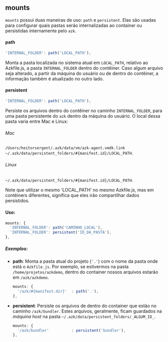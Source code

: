 ## mounts

`mounts` possui duas maneiras de uso: `path` e `persistent`. Elas são usadas para configurar quais pastas serão internalizadas ao container ou persistidas internamente pelo `azk`.

#### path

```js
'INTERNAL_FOLDER': path('LOCAL_PATH'),
```

Monta a pasta localizada no sistema atual em `LOCAL_PATH`, relativo ao Azkfile.js, a pasta `INTERNAL_FOLDER` dentro do contêiner. Caso algum arquivo seja alterado, a partir da máquina do usuário ou de dentro do contêiner, a informação também é atualizado no outro lado.

#### persistent

```js
'INTERNAL_FOLDER': path('LOCAL_PATH'),
```

Persiste os arquivos dentro do contêiner no caminho `INTERNAL_FOLDER`, para uma pasta persistente do `azk` dentro da máquina do usuário. O local dessa pasta varia entre Mac e Linux:

###### Mac

`/Users/heitorsergent/.azk/data/vm/azk-agent.vmdk.link`
`~/.azk/data/persistent_folders/#{manifest.id}/LOCAL_PATH`.
 
###### Linux

`~/.azk/data/persistent_folders/#{manifest.id}/LOCAL_PATH`.

Note que utilizar o mesmo 'LOCAL_PATH' no mesmo Azkfile.js, mas em contêiners diferentes, significa que eles irão compartilhar dados persistidos.

#### Uso:

  ```js
  mounts: {
    'INTERNAL_FOLDER': path('CAMINHO_LOCAL'),
    'INTERNAL_FOLDER': persistent('ID_DA_PASTA'),
  },
  ```

##### Exemplos:

* __path__: Monta a pasta atual do projeto (`'.'`) com o nome da pasta onde está o `Azkfile.js`. Por exemplo, se estivermos na pasta `/home/projetos/azkdemo`, dentro do container nossos arquivos estarão em `/azk/azkdemo`.

  ```js
  mounts: {
    '/azk/#{manifest.dir}'  : path('.'),
  },
  ```

* __persistent__: Persiste os arquivos de dentro do container que estão no caminho `/azk/bundler`. Estes arquivos, geralmente, ficam guardados na _máquina host_ na pasta `~/.azk/data/persistent_folders/_ALGUM_ID_`.

  ```js
  mounts: {
    '/azk/bundler'          : persistent('bundler'),
  },
  ```
